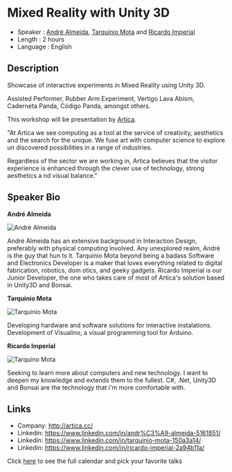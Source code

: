 Mixed Reality with Unity 3D
=================================

* Speaker   : [André Almeida](https://www.linkedin.com/in/andr%C3%A9-almeida-5161851/), [Tarquinio Mota](https://www.linkedin.com/in/tarquinio-mota-150a3a14/) and [Ricardo Imperial](https://www.linkedin.com/in/ricardo-imperial-2a94b11a/)
* Length    : 2 hours
* Language  : English

Description
-----------

Showcase of interactive experiments in Mixed Reality using Unity 3D.

Assisted Performer, Rubber Arm Experiment, Vertigo Lava Abism, Caderneta Panda, Código Panda, amongst others.

This workshop will be presentation by [Artica](http://artica.cc).

"At Artica we see computing as a tool at the service of creativity, aesthetics and the search for the unique. We fuse art with computer science to explore un
discovered possibilities in a range of industries.

Regardless of the sector we are working in, Artica believes that the visitor experience is enhanced through the clever use of technology, strong aesthetics a
nd visual balance."

Speaker Bio
-----------

**André Almeida**

![André Almeida](https://raw.githubusercontent.com/PixelsCamp/talks/master/img/andre_almeida.jpg)

André Almeida has an extensive background in Interaction Design, preferably with physical computing involved. Any unexplored realm, André is the guy that hun
ts it. Tarquinio Mota beyond being a badass Software and Electronics Developer is a maker that loves everything related to digital fabrication, robotics, dom
otics, and geeky gadgets. Ricardo Imperial is our Junior Developer, the one who takes care of most of Artica's solution based in Unity3D and Bonsai.

**Tarquinio Mota**

![Tarquinio Mota](https://raw.githubusercontent.com/PixelsCamp/talks/master/img/tarquinio_mota.jpg)

Developing hardware and software solutions for interactive instalations. Development of Visualino, a visual programming tool for Arduino.

**Ricardo Imperial**

![Tarquino Mota](https://raw.githubusercontent.com/PixelsCamp/talks/master/img/ricardo_imperial.jpg)

Seeking to learn more about computers and new technology. I want to deepen my knowledge and extends them to the fullest. C#, .Net, Unity3D and Bonsai are the technology that i'm more comfortable with.

Links
-----

* Company: http://artica.cc/
* Linkedin: https://www.linkedin.com/in/andr%C3%A9-almeida-5161851/
* Linkedin: https://www.linkedin.com/in/tarquinio-mota-150a3a14/
* Linkedin: https://www.linkedin.com/in/ricardo-imperial-2a94b11a/

Click [here][1] to see the full calendar and pick your favorite talks

[1]: https://pixels.camp/schedule/
